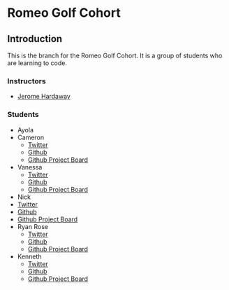 # Romeo Golf Cohort

## Introduction

This is the branch for the Romeo Golf Cohort. It is a group of students who are learning to code.

### Instructors

- [Jerome Hardaway](https://www.twitter.com/jeromehardaway)

### Students

- Ayola
- Cameron
  - [Twitter](https://twitter.com/Agohige_Tech)
  - [Github](https://github.com/Agohige-Tech)
  - [Github Project Board](https://github.com/users/Agohige-Tech/projects/1)
- Vanessa
  - [Twitter](https://twitter.com/VWithun)
  - [Github](https://github.com/iNeso1984)
  - [Github Project Board](https://github.com/users/iNeso1984/projects/1)
- Nick
 - [Twitter](https://twitter.com/instagrumguy) 
 - [Github](https://github.com/Takomane)
 - [Github Project Board](https://github.com/users/Takomane/projects/1)
- Ryan Rose
  - [Twitter](https://twitter.com/RyanRos79331176)
  - [Github](https://github.com/rmrose78)
  - [Github Project Board](https://github.com/users/rmrose78/projects/1)
- Kenneth
  - [Twitter](https://www.twitter.com/mrdebonairfox)
  - [Github](https://www.github.com/kbrandon19)
  - [Github Project Board](https://github.com/users/kbrandon19/projects/1)
